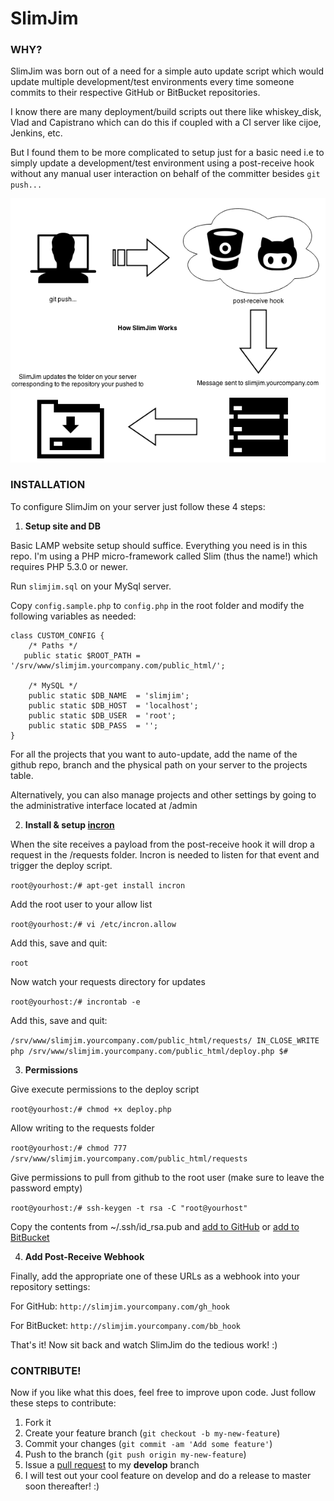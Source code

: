 SlimJim
=======

### WHY? 

SlimJim was born out of a need for a simple auto update script which would update multiple development/test environments every time someone commits to their respective GitHub or BitBucket repositories.

I know there are many deployment/build scripts out there like whiskey_disk, Vlad and Capistrano which can do this if coupled with a CI server like cijoe, Jenkins, etc. 

But I found them to be more complicated to setup just for a basic need i.e to simply update a development/test environment using a post-receive hook without any manual user interaction on behalf of the committer besides ``git push...``

![How SlimJim Works](/SlimJim.png "How SlimJim Works")

### INSTALLATION 

To configure SlimJim on your server just follow these 4 steps:

1) **Setup site and DB**

Basic LAMP website setup should suffice. Everything you need is in this repo. I'm using a PHP micro-framework called Slim (thus the name!) which requires PHP 5.3.0 or newer.

Run `slimjim.sql` on your MySql server. 

Copy `config.sample.php` to `config.php` in the root folder and modify the following variables as needed:

    class CUSTOM_CONFIG {
        /* Paths */
       public static $ROOT_PATH = '/srv/www/slimjim.yourcompany.com/public_html/';
    
        /* MySQL */
        public static $DB_NAME	= 'slimjim';
        public static $DB_HOST  = 'localhost';
        public static $DB_USER	= 'root';
        public static $DB_PASS	= '';
    }

For all the projects that you want to auto-update, add the name of the github repo, branch and the physical path on your server to the projects table.

Alternatively, you can also manage projects and other settings by going to the administrative interface located at /admin

2) **Install & setup [incron](http://inotify.aiken.cz/?section=incron&page=about&lang=en)**

When the site receives a payload from the post-receive hook it will drop a request in the /requests folder. Incron is needed to listen for that event and trigger the deploy script.

``root@yourhost:/# apt-get install incron``

Add the root user to your allow list

``root@yourhost:/# vi /etc/incron.allow``

Add this, save and quit:

``root``

Now watch your requests directory for updates

``root@yourhost:/# incrontab -e``

Add this, save and quit:

``/srv/www/slimjim.yourcompany.com/public_html/requests/ IN_CLOSE_WRITE php /srv/www/slimjim.yourcompany.com/public_html/deploy.php $#``

3) **Permissions**

Give execute permissions to the deploy script

``root@yourhost:/# chmod +x deploy.php``

Allow writing to the requests folder

``root@yourhost:/# chmod 777 /srv/www/slimjim.yourcompany.com/public_html/requests``

Give permissions to pull from github to the root user (make sure to leave the password empty) 

``root@yourhost:/# ssh-keygen -t rsa -C "root@yourhost"``

Copy the contents from ~/.ssh/id_rsa.pub and [add to GitHub][1] or [add to BitBucket][2]

4) **Add Post-Receive Webhook**

Finally, add the appropriate one of these URLs as a webhook into your repository settings:

For GitHub: ``http://slimjim.yourcompany.com/gh_hook``

For BitBucket: ``http://slimjim.yourcompany.com/bb_hook``

That's it! Now sit back and watch SlimJim do the tedious work! :)

### CONTRIBUTE!

Now if you like what this does, feel free to improve upon code. Just follow these steps to contribute:

1. Fork it
2. Create your feature branch (``git checkout -b my-new-feature``)
3. Commit your changes (``git commit -am 'Add some feature'``)
4. Push to the branch (``git push origin my-new-feature``)
5. Issue a [pull request](https://help.github.com/articles/using-pull-requests) to my **develop** branch
6. I will test out your cool feature on develop and do a release to master soon thereafter! :)


  [1]: https://help.github.com/articles/generating-ssh-keys
  [2]: https://confluence.atlassian.com/display/BITBUCKET/Add+an+SSH+key+to+an+account